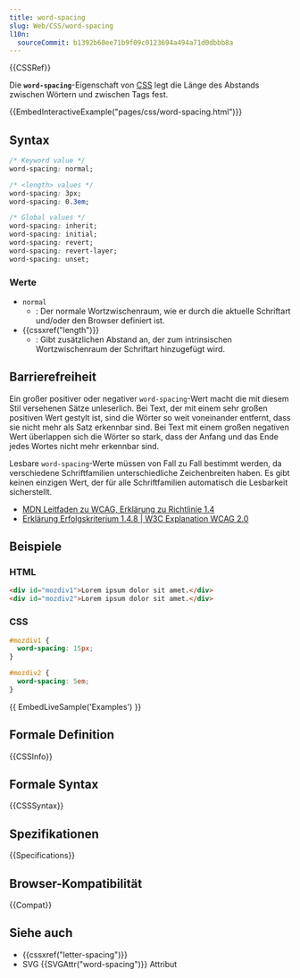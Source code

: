 ```yaml
---
title: word-spacing
slug: Web/CSS/word-spacing
l10n:
  sourceCommit: b1392b60ee71b9f09c0123694a494a71d0dbbb8a
---
```


{{CSSRef}}

Die **`word-spacing`**-Eigenschaft von [CSS](/de/docs/Web/CSS) legt die Länge des Abstands zwischen Wörtern und zwischen Tags fest.

{{EmbedInteractiveExample("pages/css/word-spacing.html")}}

## Syntax

```css
/* Keyword value */
word-spacing: normal;

/* <length> values */
word-spacing: 3px;
word-spacing: 0.3em;

/* Global values */
word-spacing: inherit;
word-spacing: initial;
word-spacing: revert;
word-spacing: revert-layer;
word-spacing: unset;
```

### Werte

- `normal`
  - : Der normale Wortzwischenraum, wie er durch die aktuelle Schriftart und/oder den Browser definiert ist.
- {{cssxref("length")}}
  - : Gibt zusätzlichen Abstand an, der zum intrinsischen Wortzwischenraum der Schriftart hinzugefügt wird.

## Barrierefreiheit

Ein großer positiver oder negativer `word-spacing`-Wert macht die mit diesem Stil versehenen Sätze unleserlich. Bei Text, der mit einem sehr großen positiven Wert gestylt ist, sind die Wörter so weit voneinander entfernt, dass sie nicht mehr als Satz erkennbar sind. Bei Text mit einem großen negativen Wert überlappen sich die Wörter so stark, dass der Anfang und das Ende jedes Wortes nicht mehr erkennbar sind.

Lesbare `word-spacing`-Werte müssen von Fall zu Fall bestimmt werden, da verschiedene Schriftfamilien unterschiedliche Zeichenbreiten haben. Es gibt keinen einzigen Wert, der für alle Schriftfamilien automatisch die Lesbarkeit sicherstellt.

- [MDN Leitfaden zu WCAG, Erklärung zu Richtlinie 1.4](/de/docs/Web/Accessibility/Understanding_WCAG/Perceivable#guideline_1.4_make_it_easier_for_users_to_see_and_hear_content_including_separating_foreground_from_background)
- [Erklärung Erfolgskriterium 1.4.8 | W3C Explanation WCAG 2.0](https://www.w3.org/TR/UNDERSTANDING-WCAG20/visual-audio-contrast-visual-presentation.html)

## Beispiele

### HTML

```html
<div id="mozdiv1">Lorem ipsum dolor sit amet.</div>
<div id="mozdiv2">Lorem ipsum dolor sit amet.</div>
```

### CSS

```css
#mozdiv1 {
  word-spacing: 15px;
}

#mozdiv2 {
  word-spacing: 5em;
}
```

{{ EmbedLiveSample('Examples') }}

## Formale Definition

{{CSSInfo}}

## Formale Syntax

{{CSSSyntax}}

## Spezifikationen

{{Specifications}}

## Browser-Kompatibilität

{{Compat}}

## Siehe auch

- {{cssxref("letter-spacing")}}
- SVG {{SVGAttr("word-spacing")}} Attribut
